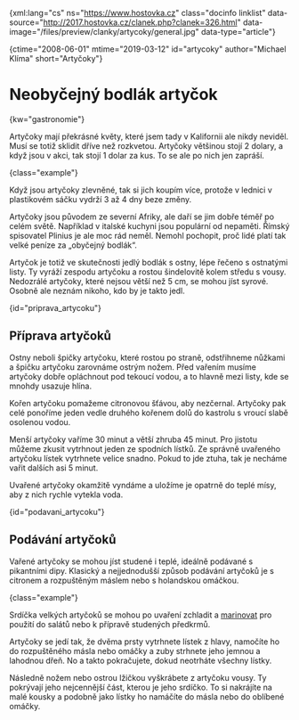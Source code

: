 
{xml:lang="cs" ns="https://www.hostovka.cz" class="docinfo linklist" data-source="http://2017.hostovka.cz/clanek.php?clanek=326.html" data-image="/files/preview/clanky/artycoky/general.jpg" data-type="article"}

{ctime="2008-06-01" mtime="2019-03-12" id="artycoky" author="Michael Klíma" short="Artyčoky"}

# Neobyčejný bodlák artyčok

<!-- generated attribute kw by user_udpatekw.sh on 2020-04-21, do not edit -->

{kw="gastronomie"}

Artyčoky mají překrásné květy, které jsem tady v Kalifornii ale nikdy neviděl. Musí se totiž sklidit dříve než rozkvetou. Artyčoky většinou stojí 2 dolary, a když jsou v akci, tak stojí 1 dolar za kus. To se ale po nich jen zapráší.

{class="example"}

Když jsou artyčoky zlevněné, tak si jich koupím více, protože v lednici v plastikovém sáčku vydrží 3 až 4 dny beze změny.

Artyčoky jsou původem ze severní Afriky, ale daří se jim dobře téměř po celém světě. Například v italské kuchyni jsou populární od nepaměti. Římský spisovatel Plinius je ale moc rád neměl. Nemohl pochopit, proč lidé platí tak velké peníze za „obyčejný bodlák“.

Artyčok je totiž ve skutečnosti jedlý bodlák s ostny, lépe řečeno s ostnatými listy. Ty vyráží zespodu artyčoku a rostou šindelovitě kolem středu s vousy. Nedozrálé artyčoky, které nejsou větší než 5 cm, se mohou jíst syrové. Osobně ale neznám nikoho, kdo by je takto jedl.

{id="priprava_artycoku"}

## Příprava artyčoků

Ostny neboli špičky artyčoku, které rostou po straně, odstřihneme nůžkami a špičku artyčoku zarovnáme ostrým nožem. Před vařením musíme artyčoky dobře opláchnout pod tekoucí vodou, a to hlavně mezi listy, kde se mnohdy usazuje hlína.

Kořen artyčoku pomažeme citronovou šťávou, aby nezčernal. Artyčoky pak celé ponoříme jeden vedle druhého kořenem dolů do kastrolu s vroucí slabě osolenou vodou.

Menší artyčoky vaříme 30 minut a větší zhruba 45 minut. Pro jistotu můžeme zkusit vytrhnout jeden ze spodních lístků. Ze správně uvařeného artyčoku lístek vytrhnete velice snadno. Pokud to jde ztuha, tak je necháme vařit dalších asi 5 minut.

Uvařené artyčoky okamžitě vyndáme a uložíme je opatrně do teplé mísy, aby z nich rychle vytekla voda.

{id="podavani_artycoku"}

## Podávání artyčoků

Vařené artyčoky se mohou jíst studené i teplé, ideálně podávané s pikantními dipy. Klasický a nejjednodušší způsob podávání artyčoků je s citronem a rozpuštěným máslem nebo s holandskou omáčkou.

{class="example"}

Srdíčka velkých artyčoků se mohou po uvaření zchladit a [marinovat][1] pro použití do salátů nebo k přípravě studených předkrmů.

Artyčoky se jedí tak, že dvěma prsty vytrhnete lístek z hlavy, namočíte ho do rozpuštěného másla nebo omáčky a zuby strhnete jeho jemnou a lahodnou dřeň. No a takto pokračujete, dokud neotrháte všechny lístky.

Následně nožem nebo ostrou lžičkou vyškrábete z artyčoku vousy. Ty pokrývají jeho nejcennější část, kterou je jeho srdíčko. To si nakrájíte na malé kousky a podobně jako lístky ho namáčíte do másla nebo do oblíbené omáčky.

 [1]: /duseni#marinada

